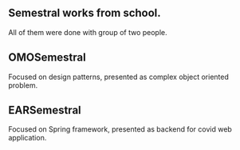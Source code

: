 ## Semestral works from school. 

All of them were done with group of two people.

## OMOSemestral

Focused on design patterns, presented as complex object oriented problem.

## EARSemestral

Focused on Spring framework, presented as backend for covid web application.
